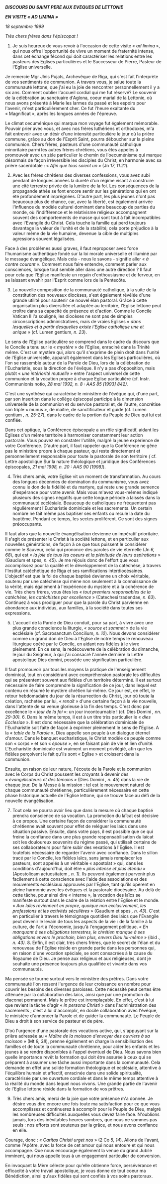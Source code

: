 ***DISCOURS DU SAINT PERE AUX EVEQUES DE LETTONIE***

***EN VISITE « *AD LIMINA* »***

*18 septembre 1999*

*Très chers frères dans l'épiscopat !*

1. Je suis heureux de vous revoir à l'occasion de cette visite « *ad limina* », qui nous offre l'opportunité de vivre un moment de fraternité intense, dans cet échange fécond qui doit caractériser les relations entre les pasteurs des Eglises particulières et le Successeur de Pierre, Pasteur de l'Eglise universelle.

Je remercie Mgr Jlnis Pujats, Archevêque de Riga, qui s'est fait l'interprète de vos sentiments de communion. A travers vous, je salue toute la communauté lettone, que j'ai eu la joie de rencontrer personnellement il y a six ans. Comment oublier l'accueil cordial qui me fut réservé? Le souvenir de la célébration au sanctuaire d'Aglona, coeur marial de la Lettonie, où nous avons présenté à Marie les larmes du passé et les espoirs pour l'avenir, m'est particulièrement cher. Ce fut l'heure exaltante du « Magnificat », après les longues années de l'épreuve.

Le climat oecuménique qui marqua mon voyage fut également mémorable. Pouvoir prier avec vous, et avec nos frères luthériens et orthodoxes, m'a fait entrevoir avec un désir d'une intensité particulière le jour où la prière commune, grâce au don de l'Esprit Saint, pourra déboucher sur la pleine communion. Chers frères, pasteurs d'une communauté catholique minoritaire parmi les autres frères chrétiens, vous êtes appelés à promouvoir avec un zèle particulier le chemin de l'oecuménisme qui marque désormais de façon irréversible les disciples du Christ, en harmonie avec sa prière sacerdotale : « *Afin que tous soient un* » (Jn *17, 11.21*).

2. Avec les frères chrétiens des diverses confessions, vous avez subi pendant de longues années la dureté d'un régime visant à construire une cité terrestre privée de la lumière de la foi. Les conséquences de la propagande athée se font encore sentir sur les générations qui en ont été profondément imprégnées. D'autre part, les plus jeunes n'ont pas beaucoup plus de chance, car, avec la liberté, est également arrivée l'influence du modèle culturel dominant dans beaucoup de parties du monde, où l'indifférence et le relativisme religieux accompagnent souvent des comportements de masse qui sont tout à fait incompatibles avec l'Evangile du Christ. Cela touche la famille qui perd toujours davantage la valeur de l'unité et de la stabilité; cela porte préjudice à la valeur même de la vie humaine, devenue la cible de multiples agressions souvent légalisées.

Face à des problèmes aussi graves, il faut reproposer avec force l'humanisme authentique fondé sur la loi morale universelle et illuminé par le message évangélique. Mais cela - nous le savons - signifie aller « *à contre courant* ». Comment nous faire entendre, comment parler aux consciences, lorsque tout semble aller dans une autre direction ? Il faut pour cela que l'Eglise manifeste un regain d'enthousiasme et de ferveur, en se laissant envahir par l'Esprit comme lors de la Pentecôte.

3. La nouvelle composition de la communauté catholique, à la suite de la constitution des nouveaux diocèses, s'est également révélée d'une grande utilité pour soutenir ce nouvel élan pastoral. Grâce à cette organisation plus diversifiée et adaptée au territoire, l'Eglise lettone peut croître dans sa capacité de présence et d'action. Comme le Concile Vatican II l'a souligné, les diocèses ne sont pas de simples circonscriptions administratives, mais de vraies Eglises « *dans lesquelles et à partir desquelles existe l'Eglise catholique une et unique* » (cf. Lumen gentium, *n. 23*).

Le sens de l'Eglise particulière se comprend dans le cadre du discours que le Concile a tenu sur le « *mystère* » de l'Eglise, enraciné dans la Trinité même. C'est un mystère qui, alors qu'il s'exprime de plein droit dans l'unité de l'Eglise universelle, apparaît également dans les Eglises particulières, où l'on se rassemble autour de la Parole de Dieu, lors de la célébration de l'Eucharistie, sous la direction de l'évêque. Il n'y a pas d'opposition, mais plutôt « *une intériorité mutuelle* » entre l'aspect universel de cette communion et la vocation propre à chaque Eglise particulière (cf. Instr. Communionis notio, *28 mai 1992, n. 8 : AAS 85 [1993] 842).*

C'est une synthèse qui caractérise le ministère de l'évêque qui, d'une part, par son insertion dans le collège épiscopal participe à la dimension universelle de la communion et du service pastoral et, de l'autre, concrétise son triple « munus », de maître, de sanctificateur et guide (cf. Lumen gentium *, n. 25-27*), dans le cadre de la portion du Peuple de Dieu qui lui est confiée.

Dans cet optique, la Conférence épiscopale a un rôle significatif, aidant les Eglises d'un même territoire à harmoniser constamment leur action pastorale. Vous pouvez en constater l'utilité, malgré la jeune expérience de votre Conférence. D'autre part, il faut rappeler que la Conférence ne gêne pas le ministère propre à chaque pasteur, qui reste directement et personnellement responsable pour toute la pastorale de son territoire *(* cf. Lettre apostolique Sur la nature théologique et juridique des Conférences épiscopales, *21 mai 1998, n. 20 : AAS 90 [1998]*).

4. Très chers amis, votre Eglise vit un moment de transformation. Au cours des longues décennies de domination du communisme, vous avez connu le don de la fidélité et du martyre, qui reste une grande semence d'espérance pour votre avenir. Mais vous m'avez vous-mêmes indiqué plusieurs des signes négatifs que cette longue période a laissés dans la communauté ecclésiale. Beaucoup de catholiques ne fréquentent pas régulièrement l'Eucharistie dominicale et les sacrements. Un certain nombre ne fait même pas baptiser ses enfants ou recule la date du baptême. Pendant ce temps, les sectes prolifèrent. Ce sont des signes préoccupants.

Il faut alors que la nouvelle évangélisation devienne un impératif prioritaire. Il s'agit de présenter le Christ à la société lettone, et en particulier aux nouvelles générations, de façon à ce que tous puissent le considérer comme le Sauveur, celui qui prononce des paroles de vie éternelle (Jn *6, 68*), qui est « *la joie de tous les coeurs et la plénitude de leurs aspirations* » (Gaudium et spes, *n. 45*). Je me réjouis donc de l'effort que vous accomplissez pour la qualité et le développement de la catéchèse, à travers l'Institut catéchétique de Riga et ses ramifications interdiocésaines. L'objectif est que la foi de chaque baptisé devienne un choix véritable, soutenu par une catéchèse qui mène non seulement à la connaissance de la vérité, mais également à l'expérience du mystère et à la cohérence de vie. Très chers frères, vous êtes les « *tout premiers responsables de la catéchèse, les catéchistes par excellence* » (Catechesi tradendae, *n. 63*). Continuez à vous prodiguer pour que la parole du Christ parvienne en abondance aux individus, aux familles, à la société dans toutes ses expressions.

5. L'accueil de la Parole de Dieu conduit, pour sa part, à vivre avec une plus grande conscience la liturgie, « *source et sommet* » de la vie ecclésiale (cf. Sacrosanctum Concilium, *n. 10*). Nous devons considérer comme un grand don de Dieu à l'Eglise de notre temps le renouveau liturgique opéré par le Concile, en aidant nos fidèles à le vivre pleinement. En ce sens, la redécouverte de la célébration du dimanche, le jour du Seigneur, à qui j'ai consacré l'année dernière la Lettre apostolique Dies domini, possède une signification particulière.

Il faut promouvoir par tous les moyens la pratique de l'enseignement dominical, tout en considérant avec compréhension pastorale les difficultés qui se présentent souvent aux fidèles d'un territoire déterminé. Il est surtout nécessaire de faire comprendre la signification de ce jour, dans lequel est contenu en résumé le mystère chrétien lui-même. Ce jour est, en effet, le retour hebdomadaire du jour de la résurrection du Christ, jour où toute la création, rachetée par lui, « *renaît* » d'une certaine façon à la vie nouvelle, dans l'attente de sa venue glorieuse à la fin des temps. C'est donc par excellence le « *jour de la foi* »: un jour incontournable ! (cf. Dies Domini *, nn. 29-30).* 6. Dans le même temps, il est à un titre très particulier le « *dies Ecclesiae* ». Il est donc nécessaire que la célébration dominicale de l'Eucharistie soit faite de façon à exprimer pleinement le sens de l'Eglise. A la « *table de la Parole* », Dieu appelle son peuple à un dialogue éternel d'amour. Dans le banquet eucharistique, le Christ modèle ce peuple comme son « corps » et son « *épouse* », en se faisant pain de vie et lien d'unité. L'Eucharistie dominicale est vraiment un moment privilégié, afin que les fidèles perçoivent le fait qu'ils sont « Eglise » et croissent dans la communion.

Ensuite, en raison de leur nature, l'écoute de la Parole et la communion avec le Corps du Christ poussent les croyants à devenir des « *évangélisateurs et des témoins* » (Dies Domini *, n. 45*) dans la vie de chaque jour. De la Messe à la mission : tel est le mouvement naturel de chaque communauté chrétienne, particulièrement nécessaire en cette phase historique actuelle de l'Eglise lettone, qui se trouve face au défi de la nouvelle évangélisation.

7. Tout cela ne pourra avoir lieu que dans la mesure où chaque baptisé prendra conscience de sa vocation. La promotion du laïcat est décisive à ce propos. Une certaine façon de considérer la communauté chrétienne avait souvent pour effet de reléguer les laïcs dans une situation passive. Ensuite, dans votre pays, il est possible que ce qui freine la confiance dans une plus grande responsabilisation du laïcat soit les douloureux souvenirs du régime passé, qui utilisait certains de ses collaborateurs pour faire subir des vexations à l'Eglise. Il est toutefois nécessaire de regarder l'avenir avec confiance. Dans le sillon tracé par le Concile, les fidèles laïcs, sans jamais remplacer les pasteurs, sont appelés à un véritable « apostolat » qui, dans les conditions d'aujourd'hui, doit être « *plus intense et plus étendu* » (Apostolicam actuositatem *, n. 1).* Ils peuvent également parvenir plus facilement à cette conscience avec l'aide des associations et des mouvements ecclésiaux approuvés par l'Eglise, tant qu'ils opèrent en pleine harmonie avec les évêques et la pastorale diocésaine. Au delà de cette tâche, pour ainsi dire « interne », la vocation des laïcs se manifeste surtout dans le cadre de la relation entre l'Eglise et le monde. « *Aux laïcs reviennent en propre, quoique non exclusivement, les professions et les activités séculières* » (Gaudium et spes *, n. 43*). C'est en particulier à travers le témoignage quotidien des laïcs que l'Evangile peut devenir le levain de tous les aspects de la vie : de la famille à la culture, de l'art à l'économie, jusqu'à l'engagement politique. « *En manquant à ses obligations terrestres, le chrétien manque à ses obligations envers le prochain, bien plus, envers Dieu lui-même* » (ibid *., n. 43).* 8. Enfin, il est clair, très chers frères, que le secret de l'élan et du renouveau de l'Eglise réside en grande partie dans les personnes qui, en raison d'une vocation spéciale, se sont consacrées à la cause du Royaume de Dieu. Je pense aux religieux et aux religieuses, dont je souhaite une présence toujours plus qualifiée et vivante dans vos communautés.

Ma pensée se tourne surtout vers le ministère des prêtres. Dans votre communauté l'on ressent l'urgence de leur croissance en nombre pour couvrir les besoins des diverses paroisses. Cette nécessité peut certes être atténuée par la collaboration des laïcs, ainsi que par une promotion du diaconat permanent. Mais le prêtre est irremplaçable. En effet, c'est à lui que revient la tâche d'agir « *in persona Christi* » dans l'administration des sacrements ; c'est à lui d'accomplir, en docile collaboration avec l'évêque, le ministère d'annoncer la Parole et de guider la communauté. Le Peuple de Dieu a droit à son service de pasteur et de père.

D'où l'urgence d'une pastorale des vocations active, qui, s'appuyant sur la prière adressée au « *Maître de la moisson d'envoyer des ouvriers à sa moisson* » (Mt *9, 38*), prenne également en charge la sensibilisation des familles et de toute la communauté chrétienne, pour aider les enfants et les jeunes à se rendre disponibles à l'appel éventuel de Dieu. Nous savons bien quelle importance revêt la formation qui doit être assurée à ceux qui se préparent à assumer une tâche aussi importante dans la communauté. Cela demande en effet une solide formation théologique et ecclésiale, attentive à l'équilibre humain et affectif, enracinée dans une solide spiritualité, caractérisée par une ouverture cordiale et dans le même temps attentive à la réalité du monde dans lequel nous vivons. Une grande partie de l'avenir de l'Eglise lettone réside dans la formation de vos prêtres.

9. Très chers amis, merci de la joie que votre présence m'a donnée. Je désire vous dire encore une fois toute ma satisfaction pour ce que vous accomplissez et continuerez à accomplir pour le Peuple de Dieu, malgré les nombreuses difficultés auxquelles vous devez faire face. N'oublions jamais, lors des inévitables heures sombres, que nous ne sommes pas seuls : nos efforts sont soutenus par la grâce, et nous avons confiance en elle.

Courage, donc : « *Caritas Christi urget nos* » (2 Co *5, 14*). Allons de l'avant, comme l'Apôtre, avec la force de cet amour qui nous entoure et qui nous accompagne. Que nous encourage également la venue du grand Jubilé imminent, qui nous appelle tous à un engagement particulier de conversion.

En invoquant la Mère céleste pour qu'elle obtienne force, persévérance et efficacité à votre travail apostolique, je vous donne de tout coeur ma Bénédiction, ainsi qu'aux fidèles qui sont confiés à vos soins pastoraux.